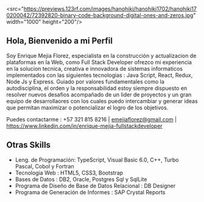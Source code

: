 <src="https://previews.123rf.com/images/hanohiki/hanohiki1702/hanohiki170200042/72392820-binary-code-background-digital-ones-and-zeros.jpg" width="1000" height="200"/>

## Hola, Bienvenido a mi Perfil

Soy Enrique Mejia Florez, especialista en la construcción y actualizacion de plataformas en la Web, como Full Stack Developer  ofrezco  mi experiencia en la   solucion tecnica, creativa e innovadora de sistemas informaticos implementados con las siguientes tecnologias : Java Script, React, Redux, Node Js y Express.  Guiado  por  valores  fundamentales como la autodisciplina, el orden y la responsabilidad estoy siempre dispuesto en resolver nuevos desafios acompañado de un lider de proyectos y un gran equipo de desarrollaores con los cuales puedo intercambiar y generar ideas que permitan maximizar o potencializar el logro de los objetivos.

Puedes contactarme : +57 321 815 8216 | emejiaflorez@gmail.com | https://www.linkedin.com/in/enrique-mejia-fullstackdeveloper 

## Otras Skills

* Leng. de Programación: TypeScript, Visual Basic 6.0, C++, Turbo Pascal, Cobol y Fortran
* Tecnologia Web : HTML5, CSS3, Bootstrap
* Bases de Datos : DB2, Oracle, Postgres Sql y SqlLite 
* Programa de Diseño de Base de Datos Relacional : DB Designer
* Programa de Generación de Informes : SAP Crystal Reports

